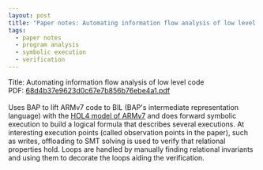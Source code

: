 ```yaml
---
layout: post
title: "Paper notes: Automating information flow analysis of low level code"
tags:
  - paper notes
  - program analysis
  - symbolic execution
  - verification
---
```

Title: Automating information flow analysis of low level code<br>
PDF: <a href="/public/68d4b37e9623d0c67e7b856b76ebe4a1.pdf">68d4b37e9623d0c67e7b856b76ebe4a1.pdf</a>
<br><br>
Uses BAP to lift ARMv7 code to BIL (BAP's intermediate representation language) with
the <a href="http://hol-theorem-prover.org/">HOL4 model of ARMv7</a> and does forward
symbolic execution to build a logical formula that describes several executions. At
interesting execution points (called observation points in the paper), such as writes,
offloading to SMT solving is used to verify that relational properties hold. Loops are
handled by manually finding relational invariants and using them to decorate the loops
aiding the verification.
